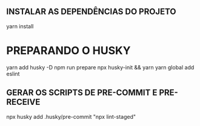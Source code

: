 
## INSTALAR AS DEPENDÊNCIAS DO PROJETO
yarn install

# PREPARANDO O HUSKY 

yarn add husky -D
npm run prepare
npx husky-init && yarn 
yarn global add eslint

## GERAR OS SCRIPTS DE PRE-COMMIT E PRE-RECEIVE

npx husky add .husky/pre-commit "npx lint-staged"









